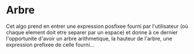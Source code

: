 # Arbre

Cet algo prend en entrer une expression posfixee fourni par l'utilisateur (où chaque element doit etre separer par un espace)
et donne à ce dernier l'opportunite d'avoir un arbre arithmetique, la hauteur de l'arbre, une expression prefixee de celle fourni...
